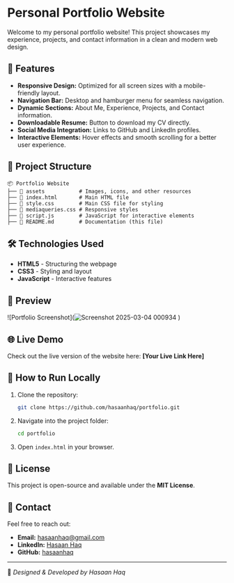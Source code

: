 # Personal Portfolio Website

Welcome to my personal portfolio website! This project showcases my experience, projects, and contact information in a clean and modern web design.

## 🚀 Features
- **Responsive Design:** Optimized for all screen sizes with a mobile-friendly layout.
- **Navigation Bar:** Desktop and hamburger menu for seamless navigation.
- **Dynamic Sections:** About Me, Experience, Projects, and Contact information.
- **Downloadable Resume:** Button to download my CV directly.
- **Social Media Integration:** Links to GitHub and LinkedIn profiles.
- **Interactive Elements:** Hover effects and smooth scrolling for a better user experience.

## 📂 Project Structure
```
📦 Portfolio Website
├── 📂 assets           # Images, icons, and other resources
├── 📜 index.html       # Main HTML file
├── 📜 style.css        # Main CSS file for styling
├── 📜 mediaqueries.css # Responsive styles
├── 📜 script.js        # JavaScript for interactive elements
├── 📜 README.md        # Documentation (this file)
```

## 🛠️ Technologies Used
- **HTML5** - Structuring the webpage
- **CSS3** - Styling and layout
- **JavaScript** - Interactive features

## 📸 Preview
![Portfolio Screenshot](![Screenshot 2025-03-04 000934](https://github.com/user-attachments/assets/4247b71e-c72a-493b-a8f2-437f7e4129c2)
)

## 🌐 Live Demo
Check out the live version of the website here: **[Your Live Link Here]**

## 🚀 How to Run Locally
1. Clone the repository:
   ```sh
   git clone https://github.com/hasaanhaq/portfolio.git
   ```
2. Navigate into the project folder:
   ```sh
   cd portfolio
   ```
3. Open `index.html` in your browser.

## 📝 License
This project is open-source and available under the **MIT License**.

## 📩 Contact
Feel free to reach out:
- **Email:** [hasaanhaq@gmail.com](mailto:hasaanhaq@gmail.com)
- **LinkedIn:** [Hasaan Haq](https://linkedin.com/in/hasaan-haq-6a9a2a288/)
- **GitHub:** [hasaanhaq](https://github.com/hasaanhaq)

---
🎨 *Designed & Developed by Hasaan Haq*
